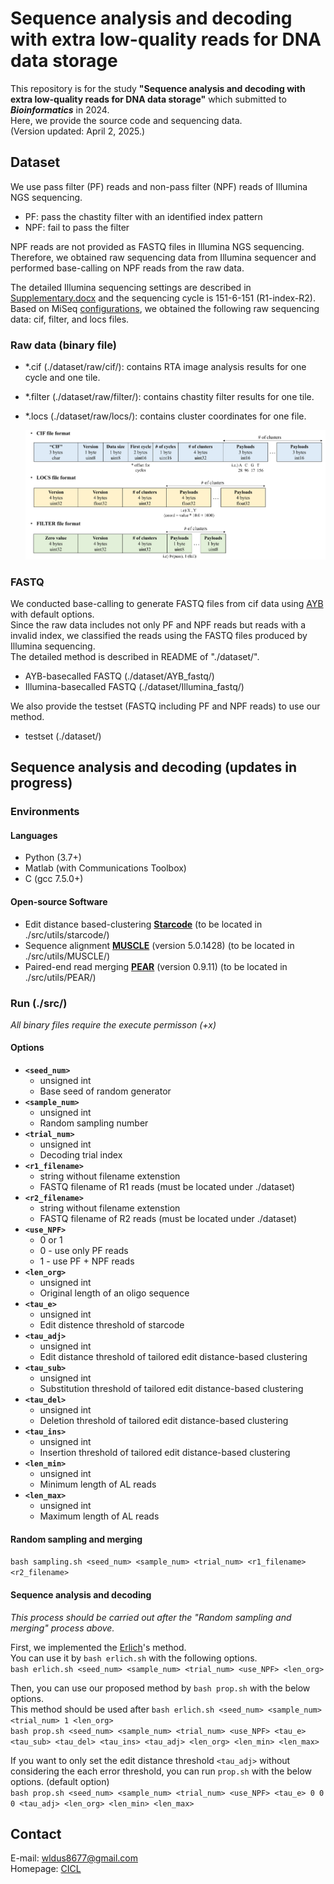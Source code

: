 # Sequence analysis and decoding with extra low-quality reads for DNA data storage
This repository is for the study **"Sequence analysis and decoding with extra low-quality reads for DNA data storage"** which submitted to **_Bioinformatics_** in 2024.  
Here, we provide the source code and sequencing data.  
(Version updated: April 2, 2025.)  

## Dataset
We use pass filter (PF) reads and non-pass filter (NPF) reads of Illumina NGS sequencing.  
- PF: pass the chastity filter with an identified index pattern  
- NPF: fail to pass the filter  

NPF reads are not provided as FASTQ files in Illumina NGS sequencing.  
Therefore, we obtained raw sequencing data from Illumina sequencer and performed base-calling on NPF reads from the raw data.  

The detailed Illumina sequencing settings are described in [Supplementary.docx](https://github.com/PParkJy/SAD-DNAstorage/blob/main/Supplementary.docx) and the sequencing cycle is 151-6-151 (R1-index-R2).   
Based on MiSeq [configurations](https://support.illumina.com/downloads/miseq-product-documentation.html), we obtained the following raw sequencing data: cif, filter, and locs files.    

### Raw data (binary file)  
- *.cif (./dataset/raw/cif/): contains RTA image analysis results for one cycle and one tile.
- *.filter (./dataset/raw/filter/): contains chastity filter results for one tile.
- *.locs (./dataset/raw/locs/): contains cluster coordinates for one file.   

  ![raw_format](./img/raw_format.png)

### FASTQ 
We conducted base-calling to generate FASTQ files from cif data using [AYB](https://github.com/timmassingham/AYB2/) with default options.   
Since the raw data includes not only PF and NPF reads but reads with a invalid index, we classified the reads using the FASTQ files produced by Illumina sequencing.  
The detailed method is described in README of "./dataset/".

- AYB-basecalled FASTQ (./dataset/AYB_fastq/)
- Illumina-basecalled FASTQ (./dataset/Illumina_fastq/)

We also provide the testset (FASTQ including PF and NPF reads) to use our method.  
- testset (./dataset/)

## Sequence analysis and decoding (updates in progress)
### Environments
#### Languages
- Python (3.7+)
- Matlab (with Communications Toolbox)
- C (gcc 7.5.0+)

#### Open-source Software
- Edit distance based-clustering **[Starcode](https://github.com/gui11aume/starcode)** (to be located in ./src/utils/starcode/)
- Sequence alignment **[MUSCLE](https://github.com/rcedgar/muscle)** (version 5.0.1428) (to be located in ./src/utils/MUSCLE/)
- Paired-end read merging **[PEAR](https://github.com/tseemann/PEAR)** (version 0.9.11) (to be located in ./src/utils/PEAR/)

### Run (./src/)
*All binary files require the execute permisson (+x)*  

#### Options
- **`<seed_num>`** 
  - unsigned int
  - Base seed of random generator 
- **`<sample_num>`** 
  - unsigned int
  - Random sampling number  
- **`<trial_num>`** 
  - unsigned int
  - Decoding trial index 
- **`<r1_filename>`** 
  - string without filename extenstion
  - FASTQ filename of R1 reads (must be located under ./dataset)  
- **`<r2_filename>`** 
  - string without filename extenstion
  - FASTQ filename of R2 reads (must be located under ./dataset)  
- **`<use_NPF>`** 
  - 0 or 1
  - 0 - use only PF reads
  - 1 - use PF + NPF reads 
- **`<len_org>`** 
  - unsigned int
  - Original length of an oligo sequence 
- **`<tau_e>`** 
  - unsigned int
  - Edit distence threshold of starcode
- **`<tau_adj>`** 
  - unsigned int 
  - Edit distance threshold of tailored edit distance-based clustering 
- **`<tau_sub>`** 
  - unsigned int
  - Substitution threshold of tailored edit distance-based clustering 
- **`<tau_del>`** 
  - unsigned int
  - Deletion threshold of tailored edit distance-based clustering 
- **`<tau_ins>`** 
  - unsigned int
  - Insertion threshold of tailored edit distance-based clustering 
- **`<len_min>`** 
  - unsigned int
  - Minimum length of AL reads 
- **`<len_max>`** 
  - unsigned int
  - Maximum length of AL reads 

#### Random sampling and merging
`bash sampling.sh <seed_num> <sample_num> <trial_num> <r1_filename> <r2_filename>`

#### Sequence analysis and decoding
*This process should be carried out after the "Random sampling and merging" process above.*  

First, we implemented the [Erlich](https://github.com/TeamErlich/dna-fountain)'s method.  
You can use it by `bash erlich.sh` with the following options.  
`bash erlich.sh <seed_num> <sample_num> <trial_num> <use_NPF> <len_org>`

Then, you can use our proposed method by `bash prop.sh` with the below options.   
This method should be used after `bash erlich.sh <seed_num> <sample_num> <trial_num> 1 <len_org>`   
`bash prop.sh <seed_num> <sample_num> <trial_num> <use_NPF> <tau_e> <tau_sub> <tau_del> <tau_ins> <tau_adj> <len_org> <len_min> <len_max>`  

If you want to only set the edit distance threshold `<tau_adj>` without considering the each error threshold, you can run `prop.sh` with the below options. (default option)  
`bash prop.sh <seed_num> <sample_num> <trial_num> <use_NPF> <tau_e> 0 0 0 <tau_adj> <len_org> <len_min> <len_max>`  

## Contact
E-mail: wldus8677@gmail.com  
Homepage: [CICL](http://cctl.jnu.ac.kr/)  
